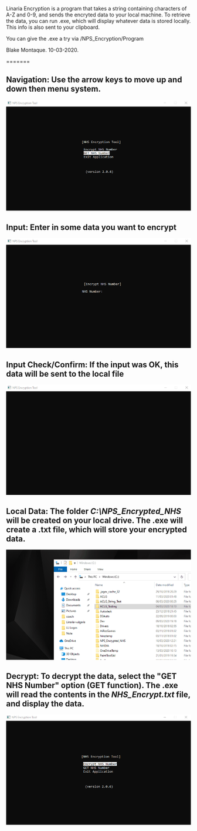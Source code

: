 Linaria Encryption is a program that takes a string containing characters of A-Z and 0-9, and sends the encryted data to your
local machine. To retrieve the data, you can run .exe, which will display whatever data is stored locally. This info is also sent to 
your clipboard.

You can give the .exe a try via /NPS_Encryption/Program

Blake Montaque. 10-03-2020.

=======
<h2>Navigation: Use the arrow keys to move up and down then menu system.</h2>


![](gifs/1.gif)

<h2>Input: Enter in some data you want to encrypt</h2>


![](gifs/2.gif)

<h2>Input Check/Confirm: If the input was OK, this data will be sent to the local file</h2>


![](gifs/3.gif)

<h2>Local Data: The folder <i>C:\NPS_Encrypted_NHS</i> will be created on your local drive. The .exe will create a .txt file, which will store your encrypted data.</h2>


![](gifs/4.gif)

<h2>Decrypt: To decrypt the data, select the "GET NHS Number" option (GET function). The .exe will read the contents in the <i>NHS_Encrypt.txt</i> file, and display the data.</h2>


![](gifs/5.gif)
